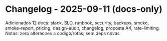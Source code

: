 # Changelog - 2025-09-11 (docs-only)
Adicionados 12 docs: stack, SLO, runbook, security, backups, smoke, smoke-report, pricing, design-audit, changelog, proposta A4, rate-limiting.
Notas: zero alteracoes a codigo/rotas; sem deps novas.
